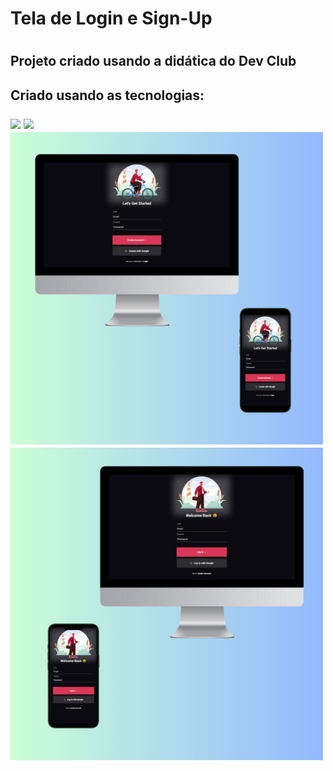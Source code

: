 <h1>Tela de Login e Sign-Up<h1/>

<h2>Projeto criado usando a didática do Dev Club<h2/>

<p>Criado usando as tecnologias:</p>
<img src="https://img.shields.io/badge/HTML5-E34F26?style=for-the-badge&logo=html5&logoColor=white" />
<img src="https://img.shields.io/badge/CSS3-1572B6?style=for-the-badge&logo=css3&logoColor=white" />
<br>
<img src="https://github.com/SamuelDias91/Projeto-Dev-Club---Tela-de-Login/blob/main/img/tela-login%20desktop-mobile%202.png?raw=true" width=500px />

<img src="https://github.com/SamuelDias91/Projeto-Dev-Club---Tela-de-Login/blob/main/img/tela-login%20desktop-mobile%201.png?raw=true" width=500px />

